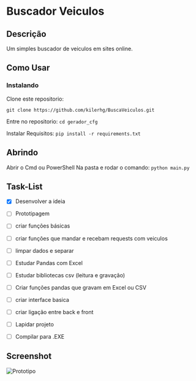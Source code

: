 # Buscador Veiculos

## Descrição

Um simples buscador de veiculos em sites online.

## Como Usar

### Instalando
Clone este repositorio:

```git clone https://github.com/kilerhg/BuscaVeiculos.git```

Entre no repositorio:
```cd gerador_cfg```

Instalar Requisitos:
```pip install -r requirements.txt```

## Abrindo

Abrir o Cmd ou PowerShell Na pasta e rodar o comando: ```python main.py```

## Task-List

- [X] Desenvolver a ideia
- [ ] Prototipagem
- [ ] criar funções básicas
- [ ] criar funções que mandar e recebam requests com veiculos
- [ ] limpar dados e separar
- [ ] Estudar Pandas com Excel
- [ ] Estudar bibliotecas csv (leitura e gravação)
- [ ] Criar funções pandas que gravam em Excel ou CSV
- [ ] criar interface basica
- [ ] criar ligação entre back e front
- [ ] Lapidar projeto
- [ ] Compilar para .EXE


## Screenshot

![Prototipo](./base_programa.png)

